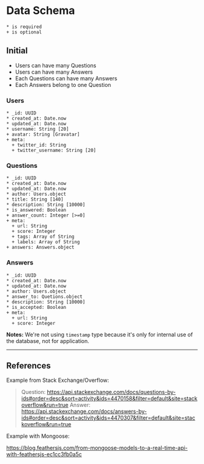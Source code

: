 Data Schema
===========

```
* is required
+ is optional
```

Initial
-------

- Users can have many Questions
- Users can have many Answers
- Each Questions can have many Answers
- Each Answers belong to one Question

### Users

```
* _id: UUID
* created_at: Date.now
* updated_at: Date.now
* username: String [20]
+ avatar: String [Gravatar]
+ meta:
  + twitter_id: String
  + twitter_username: String [20]
```

### Questions

```
* _id: UUID
* created_at: Date.now
* updated_at: Date.now
* author: Users.object
* title: String [140]
* description: String [10000]
* is_answered: Boolean
+ answer_count: Integer [>=0]
+ meta:
  + url: String
  + score: Integer
  + tags: Array of String
  + labels: Array of String
+ answers: Answers.object
```

### Answers

```
* _id: UUID
* created_at: Date.now
* updated_at: Date.now
* author: Users.object
* answer_to: Quetions.object
* description: String [10000]
* is_accepted: Boolean
+ meta:
  + url: String
  + score: Integer
```

**Notes:**
We're not using `timestamp` type because it's only for internal use of the database, not for application.

*  *  *  *  *  *  *  *  *  *  *  *  *  *  *  *  *  *  *  *

References
----------

Example from Stack Exchange/Overflow:

> Question: https://api.stackexchange.com/docs/questions-by-ids#order=desc&sort=activity&ids=4470158&filter=default&site=stackoverflow&run=true
> Answer: https://api.stackexchange.com/docs/answers-by-ids#order=desc&sort=activity&ids=4470307&filter=default&site=stackoverflow&run=true

Example with Mongoose:

https://blog.feathersjs.com/from-mongoose-models-to-a-real-time-api-with-feathersjs-ec1cc3fb0a5c

